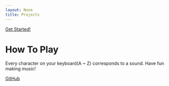 ```yaml
---
layout: None
title: Projects
---
```

<html>
<head>
	<title>Circles</title>
	<!-- SCRIPT A: PREVENTS FOUC -->
	<script type="text/javascript">
    var elm=document.getElementsByTagName("html")[0];
    elm.style.display="none";
    document.addEventListener("DOMContentLoaded",function(event) { elm.style.display="block"; });
	</script>
	<!-- SCRIPT A -->
	<script type="text/javascript" src="{{ site.url }}/js/paper-full.js"></script>
	<script type="text/javascript" src="https://cdnjs.cloudflare.com/ajax/libs/howler/2.0.12/howler.js"></script>
	<link rel="stylesheet" type="text/css" href="{{ site.url }}/stylesheets/circles.css">
</head>
<body>
	<script type="text/paperscript" canvas="myCanvas">

	var keyData = {

	q: {
	sound: new Howl({
	  src: ['{{ site.url }}/sounds/bubbles.mp3']
	}),
	color: '#1abc9c'
	},
	w: {
	sound: new Howl({
	  src: ['{{ site.url }}/sounds/clay.mp3']
	}),
	color: '#2ecc71'
	},
	e: {
	sound: new Howl({
	  src: ['{{ site.url }}/sounds/confetti.mp3']
	}),
	color: '#3498db'
	},
	r: {
	sound: new Howl({
	  src: ['{{ site.url }}/sounds/corona.mp3']
	}),
	color: '#9b59b6'
	},
	t: {
	sound: new Howl({
	  src: ['{{ site.url }}/sounds/dotted-spiral.mp3']
	}),
	color: '#34495e'
	},
	y: {
	sound: new Howl({
	  src: ['{{ site.url }}/sounds/flash-1.mp3']
	}),
	color: '#16a085'
	},
	u: {
	sound: new Howl({
	  src: ['{{ site.url }}/sounds/flash-2.mp3']
	}),
	color: '#27ae60'
	},
	i: {
	sound: new Howl({
	  src: ['{{ site.url }}/sounds/flash-3.mp3']
	}),
	color: '#2980b9'
	},
	o: {
	sound: new Howl({
	src: ['{{ site.url }}/sounds/glimmer.mp3']
	}),
	color: '#8e44ad'
	},
	p: {
	sound: new Howl({
	  src: ['{{ site.url }}/sounds/moon.mp3']
	}),
	color: '#2c3e50'
	},
	a: {
	sound: new Howl({
	  src: ['{{ site.url }}/sounds/pinwheel.mp3']
	}),
	color: '#f1c40f'
	},
	s: {
	sound: new Howl({
	  src: ['{{ site.url }}/sounds/piston-1.mp3']
	}),
	color: '#e67e22'
	},
	d: {
	sound: new Howl({
	  src: ['{{ site.url }}/sounds/piston-2.mp3']
	}),
	color: '#e74c3c'
	},
	f: {
	sound: new Howl({
	  src: ['{{ site.url }}/sounds/prism-1.mp3']
	}),
	color: '#95a5a6'
	},
	g: {
	sound: new Howl({
	  src: ['{{ site.url }}/sounds/prism-2.mp3']
	}),
	color: '#f39c12'
	},
	h: {
	sound: new Howl({
	  src: ['{{ site.url }}/sounds/prism-3.mp3']
	}),
	color: '#d35400'
	},
	j: {
	sound: new Howl({
	  src: ['{{ site.url }}/sounds/splits.mp3']
	}),
	color: '#1abc9c'
	},
	k: {
	sound: new Howl({
	  src: ['{{ site.url }}/sounds/squiggle.mp3']
	}),
	color: '#2ecc71'
	},
	l: {
	sound: new Howl({
	  src: ['{{ site.url }}/sounds/strike.mp3']
	}),
	color: '#3498db'
	},
	z: {
	sound: new Howl({
	  src: ['{{ site.url }}/sounds/suspension.mp3']
	}),
	color: '#9b59b6'
	},
	x: {
	sound: new Howl({
	  src: ['{{ site.url }}/sounds/timer.mp3']
	}),
	color: '#34495e'
	},
	c: {
	sound: new Howl({
	  src: ['{{ site.url }}/sounds/ufo.mp3']
	}),
	color: '#16a085'
	},
	v: {
	sound: new Howl({
	  src: ['{{ site.url }}/sounds/veil.mp3']
	}),
	color: '#27ae60'
	},
	b: {
	sound: new Howl({
	  src: ['{{ site.url }}/sounds/wipe.mp3']
	}),
	color: '#2980b9'
	},
	n: {
	sound: new Howl({
	src: ['{{ site.url }}/sounds/zig-zag.mp3']
	}),
	color: '#8e44ad'
	},
	m: {
	sound: new Howl({
	  src: ['{{ site.url }}/sounds/moon.mp3']
	}),
	color: '#2c3e50'
	}
	}




	var circles = [];
	function onKeyDown(event) {
		if(keyData[event.key]){
		var maxPoint = new Point(view.size.width, view.size.height);
		var randomPoint = Point.random();
		var point = maxPoint * randomPoint;
		var newCircle = new Path.Circle(point, 500)
		newCircle.fillColor = keyData[event.key].color
		keyData[event.key].sound.play();
		circles.push(newCircle);
		}
	}

	function onFrame(event){
		for(var i = 0; i < circles.length; i++){
			circles[i].scale(.93);
			circles[i].fillColor.hue += 3;
			if(circles[i].area < 1){
				circles[i].remove();
				circles.splice(i, 1);
				i--;
				console.log(circles);
			}
		}
	}
	

</script>
  <div class="btn_container">
    <a class="open_button" href="#">Get Started!</a>
  </div>
  <div class="modal_info" id="myModal">
    <h1>How To Play</h1>
    <p>Every character on your keyboard(A ~ Z) corresponds to a sound. Have fun making music!</p>
  </div>
  <div class="modal_overlay">
  </div>
  <div class="btn_container">
    <a class="github_link" href="https://github.com/khairulslt">GitHub</a>
  </div>
<script src="https://cdnjs.cloudflare.com/ajax/libs/jquery/3.3.1/jquery.js"></script>
<script type="text/javascript" src="{{ site.url }}/js/circles.js"></script>
<canvas id="myCanvas" resize></canvas>
</body>
</html>